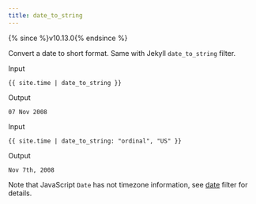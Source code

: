 ```yaml
---
title: date_to_string
---
```

{% since %}v10.13.0{% endsince %}

Convert a date to short format. Same with Jekyll `date_to_string` filter.

Input
```liquid
{{ site.time | date_to_string }}
```

Output
```text
07 Nov 2008
```

Input
```liquid
{{ site.time | date_to_string: "ordinal", "US" }}
```

Output
```text
Nov 7th, 2008
```

Note that JavaScript `Date` has not timezone information, see [date][date] filter for details.

[date]: ./date.html
